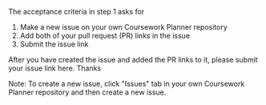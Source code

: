 The acceptance criteria in step 1 asks for
1. Make a new issue on your own Coursework Planner repository
2. Add both of your pull request (PR) links in the issue
3. Submit the issue link

After you have created the issue and added the PR links to it, please submit your issue link here. Thanks

Note: To create a new issue, click "Issues" tab in your own Coursework Planner repository and then create a new issue.
